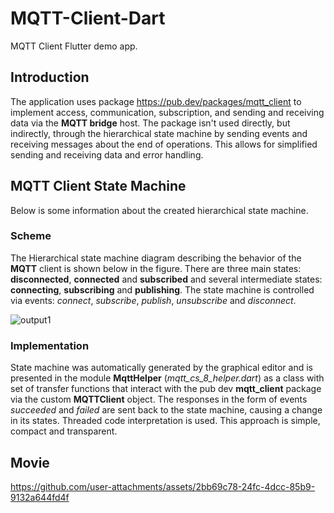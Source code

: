 # MQTT-Client-Dart

MQTT Client Flutter demo app.

## Introduction

The application uses package https://pub.dev/packages/mqtt_client to implement access, communication, subscription, and sending and receiving data via the __MQTT bridge__ host. The package isn't used directly, but indirectly, through the hierarchical state machine by sending events and receiving messages about the end of operations. This allows for simplified sending and receiving data and error handling.

## MQTT Client State Machine

Below is some information about the created hierarchical state machine.

### Scheme

The Hierarchical state machine diagram describing the behavior of the __MQTT__ client is shown below in the figure. There are three main states: __disconnected__, __connected__ and __subscribed__ and several intermediate states: __connecting__, __subscribing__ and __publishing__. The state machine is controlled via events: _connect_, _subscribe_, _publish_, _unsubscribe_ and _disconnect_. 

![output1](https://github.com/user-attachments/assets/07f5f09e-0a0e-4788-b126-dddf5defe84f)

### Implementation
State machine was automatically generated by the graphical editor and is presented in the module __MqttHelper__ (_mqtt_cs_8_helper.dart_)  as a class with set of transfer functions that interact with the pub dev __mqtt_client__ package via the custom __MQTTClient__ object. The responses in the form of events _succeeded_ and _failed_ are sent back to the state machine, causing a change in its states. Threaded code interpretation is used. This approach is simple, compact and transparent.

## Movie

https://github.com/user-attachments/assets/2bb69c78-24fc-4dcc-85b9-9132a644fd4f

